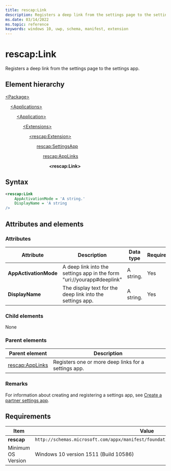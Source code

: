 ```yaml
---
title: rescap:Link
description: Registers a deep link from the settings page to the settings app.
ms.date: 03/14/2022
ms.topic: reference
keywords: windows 10, uwp, schema, manifest, extension 
---
```


# rescap:Link

Registers a deep link from the settings page to the settings app.

## Element hierarchy

[\<Package\>](element-package.md)

&nbsp;&nbsp;&nbsp;&nbsp;[\<Applications\>](element-applications.md)

&nbsp;&nbsp;&nbsp;&nbsp; &nbsp;&nbsp;&nbsp;&nbsp;[\<Application\>](element-application.md)

&nbsp;&nbsp;&nbsp;&nbsp; &nbsp;&nbsp;&nbsp;&nbsp; &nbsp;&nbsp;&nbsp;&nbsp;[\<Extensions\>](element-1-extensions.md)

&nbsp;&nbsp;&nbsp;&nbsp; &nbsp;&nbsp;&nbsp;&nbsp; &nbsp;&nbsp;&nbsp;&nbsp; &nbsp;&nbsp;&nbsp;&nbsp;[\<rescap:Extension\>](element-rescap-extension.md)

&nbsp;&nbsp;&nbsp;&nbsp; &nbsp;&nbsp;&nbsp;&nbsp; &nbsp;&nbsp;&nbsp;&nbsp; &nbsp;&nbsp;&nbsp;&nbsp; &nbsp;&nbsp;&nbsp;&nbsp; [rescap:SettingsApp](element-rescap-settingsapp.md)

&nbsp;&nbsp;&nbsp;&nbsp; &nbsp;&nbsp;&nbsp;&nbsp; &nbsp;&nbsp;&nbsp;&nbsp; &nbsp;&nbsp;&nbsp;&nbsp; &nbsp;&nbsp;&nbsp;&nbsp; &nbsp;&nbsp;&nbsp;&nbsp; [rescap:AppLinks](element-rescap-applinks.md)

&nbsp;&nbsp;&nbsp;&nbsp; &nbsp;&nbsp;&nbsp;&nbsp; &nbsp;&nbsp;&nbsp;&nbsp; &nbsp;&nbsp;&nbsp;&nbsp; &nbsp;&nbsp;&nbsp;&nbsp; &nbsp;&nbsp;&nbsp;&nbsp; &nbsp;&nbsp;&nbsp;&nbsp; **\<rescap:Link\>**

## Syntax

```xml
<rescap:Link 
    AppActivationMode = 'A string.'
    DisplayName = 'A string
/>
```


## Attributes and elements

### Attributes

| Attribute | Description | Data type | Required | Default value |
|-|-|-|-|-|
| **AppActivationMode** | A deep link into the settings app in the form "uri://yourapp#deeplink" | A string. | Yes |  |
| **DisplayName** | The display text for the deep link into the settings app. | A string. | Yes |  |

### Child elements

None

### Parent elements

| Parent element | Description |
|-|-|
| [rescap:AppLinks](element-rescap-applinks.md) | Registers one or more deep links for a settings app. |

### Remarks

For information about creating and registering a settings app, see [Create a partner settings app](/windows-hardware/drivers/partnerapps/create-a-system-settings-application).

## Requirements

| Item | Value |
|--|--|
| **rescap** | `http://schemas.microsoft.com/appx/manifest/foundation/windows10/restrictedcapabilities` |
| Minimum OS Version | Windows 10 version 1511 (Build 10586) |
